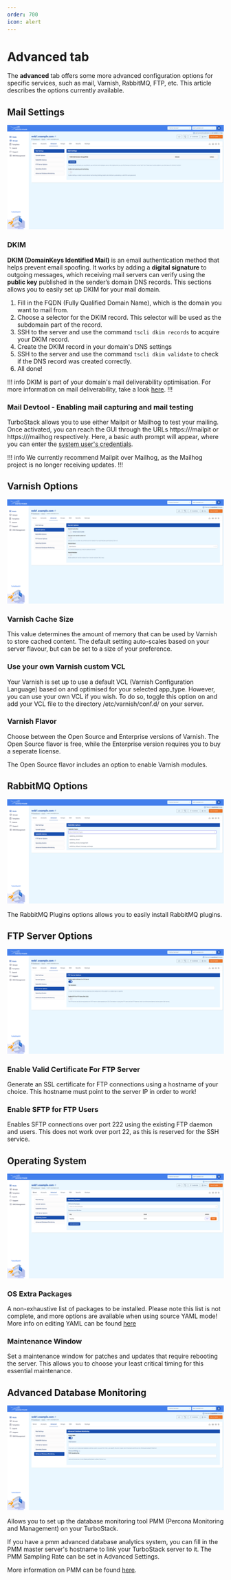 ```yaml
---
order: 700
icon: alert
---
```


# Advanced tab

The **advanced** tab offers some more advanced configuration options for specific services, such as mail, Varnish, RabbitMQ, FTP, etc. This article describes the options currently available.

## Mail Settings

![Mail Settings](img/advancedtabmailsettings.png)

### DKIM

**DKIM (DomainKeys Identified Mail)** is an email authentication method that helps prevent email spoofing. It works by adding a **digital signature** to outgoing messages, which receiving mail servers can verify using the **public key** published in the sender’s domain DNS records. This sections allows you to easily set up DKIM for your mail domain.

1. Fill in the FQDN (Fully Qualified Domain Name), which is the domain you want to mail from.
2. Choose a selector for the DKIM record. This selector will be used as the subdomain part of the record.
3. SSH to the server and use the command `tscli dkim records` to acquire your DKIM record.
4. Create the DKIM record in your domain's DNS settings
5. SSH to the server and use the command `tscli dkim validate` to check if the DNS record was created correctly.
6. All done!

!!! info
DKIM is part of your domain's mail deliverability optimisation. For more information on mail deliverability, take a look [here](../../Configuration/Mail/deliverability.md).
!!!

### Mail Devtool - Enabling mail capturing and mail testing

TurboStack allows you to use either Mailpit or Mailhog to test your mailing. Once activated, you can reach the GUI through the URLs https://<hostname>/mailpit or https://<hostname>/mailhog respectively. Here, a basic auth prompt will appear, where you can enter the [system user's credentials](Accounts/credentials.md).

!!! info
We currently recommend Mailpit over Mailhog, as the Mailhog project is no longer receiving updates.
!!!

## Varnish Options

![Varnish Options](img/advancedtabvarnish.png)

### Varnish Cache Size

This value determines the amount of memory that can be used by Varnish to store cached content. The default setting auto-scales based on your server flavour, but can be set to a size of your preference.

### Use your own Varnish custom VCL

Your Varnish is set up to use a default VCL (Varnish Configuration Language) based on and optimised for your selected app_type. However, you can use your own VCL if you wish. To do so, toggle this option on and add your VCL file to the directory /etc/varnish/conf.d/ on your server.

### Varnish Flavor

Choose between the Open Source and Enterprise versions of Varnish. The Open Source flavor is free, while the Enterprise version requires you to buy a seperate license. 

The Open Source flavor includes an option to enable Varnish modules.

## RabbitMQ Options

![RabbitMQ Options](img/advancedtabrabbitmq.png)

The RabbitMQ Plugins options allows you to easily install RabbitMQ plugins.

## FTP  Server Options

![FTP Server Options](img/advancedtabftpserver.png)

### Enable Valid Certificate For FTP Server 

Generate an SSL certificate for FTP connections using a hostname of your choice. This hostname must point to the server IP in order to work!

### Enable SFTP for FTP Users

Enables SFTP connections over port 222 using the existing FTP daemon and users. This does not work over port 22, as this is reserved for the SSH service.

## Operating System

![Operating System](img/advancedtaboperatingsystem.png)

### OS Extra Packages

A non-exhaustive list of packages to be installed. Please note this list is not complete, and more options are available when using source YAML mode! More info on editing YAML can be found [here](yaml.md)

### Maintenance Window

Set a maintenance window for patches and updates that require rebooting the server. This allows you to choose your least critical timing for this essential maintenance.

## Advanced Database Monitoring

![img.png](img/advancedtabdatabasemonitoring.png)

Allows you to set up the database monitoring tool PMM (Percona Monitoring and Management) on your TurboStack. 

If you have a pmm advanced database analytics system, you can fill in the PMM master server's hostname to link your TurboStack server to it. The PMM Sampling Rate can be set in Advanced Settings.

More information on PMM can be found [here](https://docs.percona.com/percona-monitoring-and-management/3/index.html).